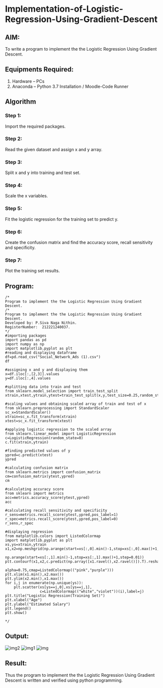 # Implementation-of-Logistic-Regression-Using-Gradient-Descent

## AIM:
To write a program to implement the the Logistic Regression Using Gradient Descent.

## Equipments Required:
1. Hardware – PCs
2. Anaconda – Python 3.7 Installation / Moodle-Code Runner

## Algorithm
### Step 1:
Import the required packages.

### Step 2:
Read the given dataset and assign x and y array.

### Step 3:
Split x and y into training and test set.

### Step 4:
Scale the x variables.

### Step 5:
Fit the logistic regression for the training set to predict y.

### Step 6:
Create the confusion matrix and find the accuracy score, recall sensitivity and specificity.

### Step 7:
Plot the training set results.

## Program:
```
/*
Program to implement the the Logistic Regression Using Gradient Descent.
/*
Program to implement the the Logistic Regression Using Gradient Descent.
Developed by: P.Siva Naga Nithin.
RegisterNumber:  212221240037.
*/
#importing packages
import pandas as pd
import numpy as np
import matplotlib.pyplot as plt
#reading and displaying dataframe
df=pd.read_csv("Social_Network_Ads (1).csv")
df

#assigning x and y and displaying them
x=df.iloc[:,[2,3]].values
y=df.iloc[:,4].values 

#splitting data into train and test
from sklearn.model_selection import train_test_split
xtrain,xtest,ytrain,ytest=train_test_split(x,y,test_size=0.25,random_state=0)

#scaling values and obtaining scaled array of train and test of x
from sklearn.preprocessing import StandardScaler
sc_x=StandardScaler()
xtrain=sc_x.fit_transform(xtrain)
xtest=sc_x.fit_transform(xtest)

#applying logistic regression to the scaled array
from sklearn.linear_model import LogisticRegression
c=LogisticRegression(random_state=0)
c.fit(xtrain,ytrain)

#finding predicted values of y
ypred=c.predict(xtest)
ypred

#calculating confusion matrix
from sklearn.metrics import confusion_matrix
cm=confusion_matrix(ytest,ypred)
cm

#calculating accuracy score
from sklearn import metrics
acc=metrics.accuracy_score(ytest,ypred)
acc

#calculating recall sensitivity and specificity
r_sens=metrics.recall_score(ytest,ypred,pos_label=1)
r_spec=metrics.recall_score(ytest,ypred,pos_label=0)
r_sens,r_spec

#displaying regression 
from matplotlib.colors import ListedColormap
import matplotlib.pyplot as plt
xs,ys=xtrain,ytrain
x1,x2=np.meshgrid(np.arange(start=xs[:,0].min()-1,stop=xs[:,0].max()+1,step=0.01),
               np.arange(start=xs[:,1].min()-1,stop=xs[:,1].max()+1,step=0.01))
plt.contourf(x1,x2,c.predict(np.array([x1.ravel(),x2.ravel()]).T).reshape(x1.shape),
                            alpha=0.75,cmap=ListedColormap(("pink","purple")))
plt.xlim(x1.min(),x2.max())
plt.ylim(x2.min(),x1.max())
for i,j in enumerate(np.unique(ys)):
    plt.scatter(xs[ys==j,0],xs[ys==j,1],
                c=ListedColormap(("white","violet"))(i),label=j)
plt.title("Logistic Regression(Training Set)")
plt.xlabel("Age")
plt.ylabel("Estimated Salary")
plt.legend()
plt.show()

*/
```

## Output:
![img2](https://user-images.githubusercontent.com/94154780/173877885-a716caef-78fd-4bd9-acb9-1e0b8916be0e.png)
![img1](https://user-images.githubusercontent.com/94154780/173877906-3fc924b4-1606-4f26-a046-fd2b83faea99.png)
![img](https://user-images.githubusercontent.com/94154780/173877935-86bdbfc9-a39d-43a1-9e18-efd5d94fd2a0.png)



## Result:
Thus the program to implement the the Logistic Regression Using Gradient Descent is written and verified using python programming.

